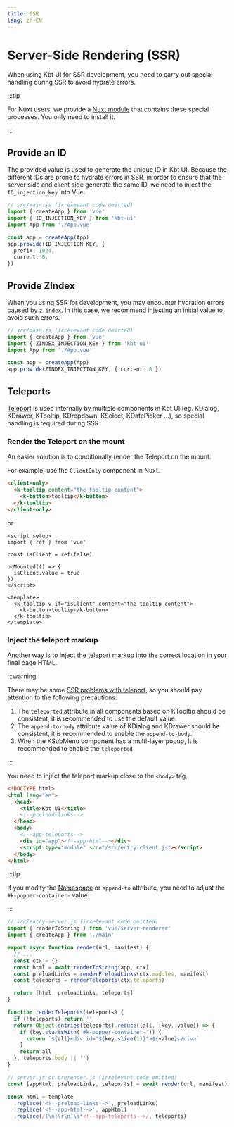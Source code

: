 ```yaml
---
title: SSR
lang: zh-CN
---
```


# Server-Side Rendering (SSR)

When using Kbt UI for SSR development, you need to carry out special handling during SSR to avoid hydrate errors.

:::tip

For Nuxt users, we provide a [Nuxt module](https://github.com/kbt-ui/kbt-ui-nuxt) that contains these special processes. You only need to install it.

:::

## Provide an ID

The provided value is used to generate the unique ID in Kbt UI.
Because the different IDs are prone to hydrate errors in SSR, in order to ensure that the server side and client side generate the same ID, we need to inject the `ID_injection_key` into Vue.

```ts
// src/main.js (irrelevant code omitted)
import { createApp } from 'vue'
import { ID_INJECTION_KEY } from 'kbt-ui'
import App from './App.vue'

const app = createApp(App)
app.provide(ID_INJECTION_KEY, {
  prefix: 1024,
  current: 0,
})
```

## Provide ZIndex

When you using SSR for development, you may encounter hydration errors caused by `z-index`. In this case, we recommend injecting an initial value to avoid such errors.

```ts
// src/main.js (irrelevant code omitted)
import { createApp } from 'vue'
import { ZINDEX_INJECTION_KEY } from 'kbt-ui'
import App from './App.vue'

const app = createApp(App)
app.provide(ZINDEX_INJECTION_KEY, { current: 0 })
```

## Teleports

[Teleport](https://vuejs.org/guide/scaling-up/ssr.html#teleports) is used internally by multiple components in Kbt UI (eg. KDialog, KDrawer, KTooltip, KDropdown, KSelect, KDatePicker ...), so special handling is required during SSR.

### Render the Teleport on the mount

An easier solution is to conditionally render the Teleport on the mount.

For example, use the `ClientOnly` component in Nuxt.

```html
<client-only>
  <k-tooltip content="the tooltip content">
    <k-button>tooltip</k-button>
  </k-tooltip>
</client-only>
```

or

```vue
<script setup>
import { ref } from 'vue'

const isClient = ref(false)

onMounted(() => {
  isClient.value = true
})
</script>

<template>
  <k-tooltip v-if="isClient" content="the tooltip content">
    <k-button>tooltip</k-button>
  </k-tooltip>
</template>
```

### Inject the teleport markup

Another way is to inject the teleport markup into the correct location in your final page HTML.

:::warning

There may be some [SSR problems with teleport](https://github.com/vuejs/core/issues?q=is%3Aissue+is%3Aopen+ssr+teleport+), so you should pay attention to the following precautions.

1. The `teleported` attribute in all components based on KTooltip should be consistent, it is recommended to use the default value.
2. The `append-to-body` attribute value of KDialog and KDrawer should be consistent, it is recommended to enable the `append-to-body`.
3. When the KSubMenu component has a multi-layer popup, It is recommended to enable the `teleported`

:::

You need to inject the teleport markup close to the `<body>` tag.

```html
<!DOCTYPE html>
<html lang="en">
  <head>
    <title>Kbt UI</title>
    <!--preload-links-->
  </head>
  <body>
    <!--app-teleports-->
    <div id="app"><!--app-html--></div>
    <script type="module" src="/src/entry-client.js"></script>
  </body>
</html>
```

:::tip

If you modify the [Namespace](./namespace.md) or `append-to` attribute, you need to adjust the `#k-popper-container-` value.

:::

```js
// src/entry-server.js (irrelevant code omitted)
import { renderToString } from 'vue/server-renderer'
import { createApp } from './main'

export async function render(url, manifest) {
  // ...
  const ctx = {}
  const html = await renderToString(app, ctx)
  const preloadLinks = renderPreloadLinks(ctx.modules, manifest)
  const teleports = renderTeleports(ctx.teleports)

  return [html, preloadLinks, teleports]
}

function renderTeleports(teleports) {
  if (!teleports) return ''
  return Object.entries(teleports).reduce((all, [key, value]) => {
    if (key.startsWith('#k-popper-container-')) {
      return `${all}<div id="${key.slice(1)}">${value}</div>`
    }
    return all
  }, teleports.body || '')
}
```

```js
// server.js or prerender.js (irrelevant code omitted)
const [appHtml, preloadLinks, teleports] = await render(url, manifest)

const html = template
  .replace('<!--preload-links-->', preloadLinks)
  .replace('<!--app-html-->', appHtml)
  .replace(/(\n|\r\n)\s*<!--app-teleports-->/, teleports)
```
